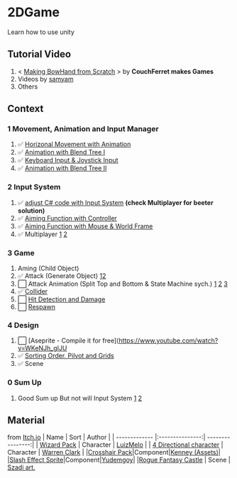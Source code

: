 # 2DGame
Learn how to use unity

## Tutorial Video

1. < [Making BowHand from Scratch](https://youtube.com/playlist?list=PLM83Z6G5iM3mnAd3MVJeZh7b7ilHd73V5
) >  by **CouchFerret makes Games**
2. Videos by [samyam](https://www.youtube.com/channel/UCCkLMimnKzKbOQYxPDSYXFw)
3. Others

## Context
### 1 Movement, Animation and **Input Manager**
1. :white_check_mark: [Horizonal Movement with Animation](https://www.youtube.com/watch?v=rycsXRO6rpI&list=PLM83Z6G5iM3k48356VU6e-oXWl_uwwq4F&index=1)
2. :white_check_mark: [Animation with Blend Tree I](https://www.youtube.com/watch?v=32VXj5BB7wU&list=PLM83Z6G5iM3k48356VU6e-oXWl_uwwq4F&index=2)
3. :white_check_mark: [Keyboard Input & Joystick Input](https://www.youtube.com/watch?v=TqXHlTeyvgo&list=PLM83Z6G5iM3k48356VU6e-oXWl_uwwq4F&index=3)
4. :white_check_mark: [Animation with Blend Tree II](https://www.youtube.com/watch?v=W0R7VcMXiwI&list=PLM83Z6G5iM3k48356VU6e-oXWl_uwwq4F&index=4)


### 2 **Input System**
1. :white_check_mark: [adjust C# code with Input System](https://www.youtube.com/watch?v=Pzd8NhcRzVo) **(check Multiplayer for beeter solution)**
2. :white_check_mark: [Aiming Function with Controller](https://www.youtube.com/watch?v=WdqCbydJ8xk&list=PLM83Z6G5iM3k48356VU6e-oXWl_uwwq4F&index=5)
3. :white_check_mark: [Aiming Function with Mouse & World Frame](https://forum.unity.com/threads/mouse-position-with-new-input-system.829248/)
4. :white_check_mark: Multiplayer [1](https://www.youtube.com/watch?v=D8nUI88POU8) [2](https://www.youtube.com/watch?v=g_s0y5yFxYg)

### 3 Game
1. Aming (Child Object)
2. :white_check_mark: Attack (Generate Object) [1](https://www.youtube.com/watch?v=qMRrRQ587qQ&list=PLM83Z6G5iM3k48356VU6e-oXWl_uwwq4F&index=6)[2](https://www.youtube.com/watch?v=_QVAC69su3Q&list=PLM83Z6G5iM3k48356VU6e-oXWl_uwwq4F&index=7)
3. :white_large_square: Attack Animation (Split Top and Bottom & State Machine sych.) [1](https://www.youtube.com/watch?v=XWDXZeVODxQ&list=PLM83Z6G5iM3k48356VU6e-oXWl_uwwq4F&index=8) [2](https://www.youtube.com/watch?v=aXtd5KFf_iE&list=PLM83Z6G5iM3k48356VU6e-oXWl_uwwq4F&index=9) [3](https://www.youtube.com/watch?v=lh3uam5VUaQ&list=PLM83Z6G5iM3k48356VU6e-oXWl_uwwq4F&index=10)
4. :white_check_mark: [Collider](https://www.youtube.com/watch?v=Cry7FOHZGN4&list=PLM83Z6G5iM3k48356VU6e-oXWl_uwwq4F&index=13)
5. :white_large_square: [Hit Detection and Damage](https://www.youtube.com/watch?v=vLIOpae8uAc&list=PLM83Z6G5iM3k48356VU6e-oXWl_uwwq4F&index=16)
6. :white_large_square: [Respawn](https://www.youtube.com/watch?v=o6I2HdGxhME&list=PLM83Z6G5iM3k48356VU6e-oXWl_uwwq4F&index=17)


### 4 Design
1. :white_large_square: [Aseprite - Compile it for free](https://www.youtube.com/watch?v=WKeNJh_gIJU
4. :white_check_mark: [Sorting Order, Pilvot and Grids](https://www.youtube.com/watch?v=UWhXS6iVsUM&list=PLM83Z6G5iM3k48356VU6e-oXWl_uwwq4F&index=12)
4. :white_check_mark: Scene

### 0 Sum Up
1. Good Sum up But not will Input System [1](https://www.youtube.com/watch?v=yfsqai3ivyA&list=PLM83Z6G5iM3k48356VU6e-oXWl_uwwq4F&index=14) [2](https://www.youtube.com/watch?v=8uD2ATIot0A&list=PLM83Z6G5iM3k48356VU6e-oXWl_uwwq4F&index=15)

## Material
from [Itch.io](https://itch.io/game-assets/free)
| Name          | Sort            | Author           | 
| ------------- |:---------------:| ----------------:|
| [Wizard Pack](https://luizmelo.itch.io/wizard-pack)     | Character | [LuizMelo](https://luizmelo.itch.io/) |
| [4 Directional character](https://lionheart963.itch.io/4-directional-character)     | Character      |   [Warren Clark](https://lionheart963.itch.io/) |
|[Crosshair Pack](https://kenney-assets.itch.io/crosshair-pack)|Component|[Kenney (Assets)](https://kenney-assets.itch.io/)|
|[Slash Effect Sprite](https://yudemgoy.itch.io/slash-effect-sprite)|Component|[Yudemgoy](https://yudemgoy.itch.io/)|
|[Rogue Fantasy Castle](https://szadiart.itch.io/rogue-fantasy-catacombs) | Scene | [Szadi art.](https://szadiart.itch.io/)
